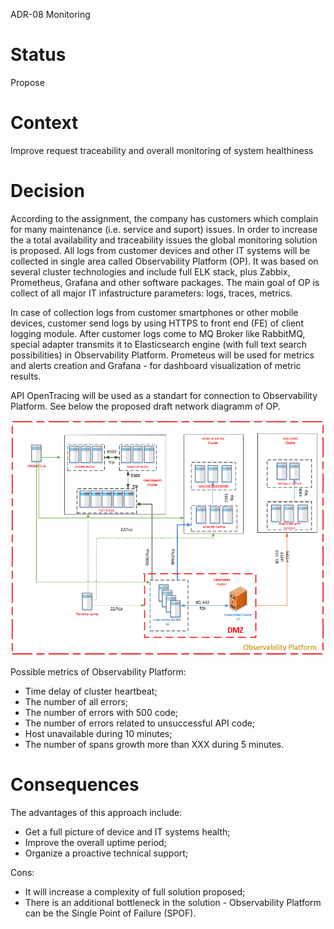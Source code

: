 ADR-08 Monitoring

# Status

Propose

# Context

Improve request traceability and overall monitoring of system healthiness

# Decision

According to the assignment, the company has customers which complain for many maintenance (i.e. service and suport) issues. In order to increase the a total availability and traceability issues the global monitoring solution is proposed.  All logs from customer devices and other IT systems will be collected in single area called Observability Platform (OP). It was based on several cluster technologies and include full ELK stack, plus Zabbix, Prometheus, Grafana and other software packages. The main goal of OP is collect of all major IT infastructure parameters: logs, traces, metrics.

In case of collection logs from customer smartphones or other mobile devices, customer send logs by using HTTPS to front end (FE) of client logging module. After customer logs come to MQ Broker like RabbitMQ, special adapter transmits it to Elasticsearch engine (with full text search possibilities) in Observability Platform. Prometeus will be used for metrics and alerts creation and Grafana - for dashboard visualization of metric results.

API OpenTracing will be used as a standart for connection to Observability Platform.  See below the proposed draft network diagramm of OP.

![Component scheme](adr-08-01.png)

Possible metrics of Observability Platform:

* Time delay of cluster heartbeat;
* The number of all errors;
* The number of errors with 500 code;
* The number of errors related to unsuccessful API code;  
* Host unavailable during 10 minutes;
* The number of spans growth more than XXX during 5 minutes.

# Consequences

The advantages of this approach include:

* Get a full picture of device and IT systems health;
* Improve the overall uptime period;
* Organize a proactive technical support;

Cons:

* It will increase a complexity of full solution proposed;
* There is an additional bottleneck in the solution - Observability Platform can be the Single Point of Failure (SPOF).